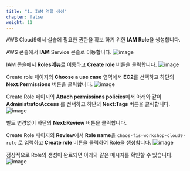 ```yaml
---
title: "1. IAM 역할 생성"
chapter: false
weight: 11
---
```


AWS Cloud9에서 실습에 필요한 권한을 확보 하기 위한 **IAM Role**을 생성합니다.
 
AWS 콘솔에서 **IAM** Service 콘솔로 이동합니다.
![image](/images/10_prequisites/iam_01.png)

IAM 콘솔에서 **Roles메뉴**로 이동하고 **Create role** 버튼을 클릭합니다.
![image](/images/10_prequisites/iam_02.png)

Create role 페이지의 **Choose a use case** 영역에서 **EC2**를 선택하고 하단의 **Next:Permissions** 버튼을 클릭합니다.
![image](/images/10_prequisites/iam_03.png)

Create Role 페이지의 **Attach permissions policies**에서 아래와 같이 **AdministratorAccess** 를 선택하고 하단의 **Next:Tags** 버튼을 클릭합니다.
![image](/images/10_prequisites/iam_04.png)

별도 변경없이 하단의 **Next:Review** 버튼을 클릭합니다.

Create Role 페이지의 **Review**에서 **Role name**을 `chaos-fis-workshop-cloud9-role` 로 입력하고 **Create role** 버튼을 클릭하여 Role을 생성합니다.
![image](/images/10_prequisites/iam_05.png)

정상적으로 Role의 생성이 완료되면 아래와 같은 메시지를 확인할 수 있습니다.
![image](/images/10_prequisites/iam_06.png)
